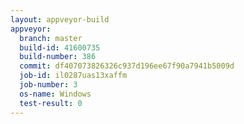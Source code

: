 ```yaml
---
layout: appveyor-build
appveyor:
  branch: master
  build-id: 41600735
  build-number: 386
  commit: df407073826326c937d196ee67f90a7941b5009d
  job-id: il0287uas13xaffm
  job-number: 3
  os-name: Windows
  test-result: 0
---
```

